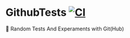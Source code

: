 # GithubTests [![CI](https://github.com/Basicprogrammer10/GithubTests/actions/workflows/unitTests.yml/badge.svg)](https://github.com/Basicprogrammer10/GithubTests/actions/workflows/unitTests.yml)
🐙 Random Tests And Experaments with Git(Hub)
